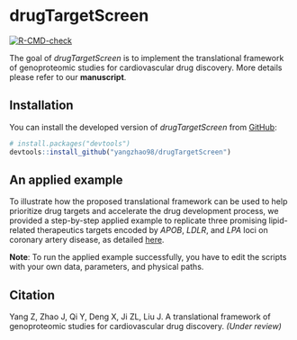 
# drugTargetScreen

<!-- badges: start -->
[![R-CMD-check](https://github.com/yangzhao98/drugTargetScreen/actions/workflows/R-CMD-check.yaml/badge.svg)](https://github.com/yangzhao98/drugTargetScreen/actions/workflows/R-CMD-check.yaml)
<!-- badges: end -->

The goal of *drugTargetScreen* is to implement the translational framework of genoproteomic studies for cardiovascular drug discovery. More details please refer to our **manuscript**. 


## Installation

You can install the developed version of *drugTargetScreen* from [GitHub](https://github.com/yangzhao98/drugTargetScreen):

``` r
# install.packages("devtools")
devtools::install_github("yangzhao98/drugTargetScreen")
```

## An applied example

To illustrate how the proposed translational framework can be used to help prioritize drug targets and accelerate the drug development process, we provided a step-by-step applied example to replicate three promising lipid-related therapeutics targets encoded by *APOB*, *LDLR*, and *LPA* loci on coronary artery disease, as detailed [here](https://yangzhao98.github.io/drugTargetScreen/articles/Codes_for_Paper_1.html).

**Note**: To run the applied example successfully, you have to edit the scripts with your own data, parameters, and physical paths.

## Citation

Yang Z, Zhao J, Qi Y, Deng X, Ji ZL, Liu J. A translational framework of genoproteomic studies for cardiovascular drug discovery. *(Under review)*


